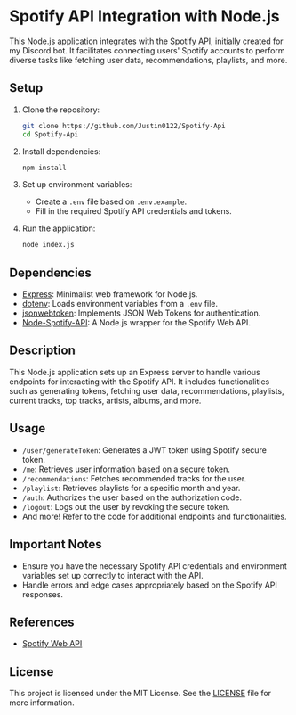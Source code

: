 # Spotify API Integration with Node.js

This Node.js application integrates with the Spotify API, initially created for my Discord bot. It facilitates connecting users' Spotify accounts to perform diverse tasks like fetching user data, recommendations, playlists, and more.

## Setup

1. Clone the repository:
   ```bash
   git clone https://github.com/Justin0122/Spotify-Api
   cd Spotify-Api
   ```

2. Install dependencies:
   ```bash
   npm install
   ```

3. Set up environment variables:
    - Create a `.env` file based on `.env.example`.
    - Fill in the required Spotify API credentials and tokens.

4. Run the application:
   ```bash
   node index.js
   ```

## Dependencies

- [Express](https://www.npmjs.com/package/express): Minimalist web framework for Node.js.
- [dotenv](https://www.npmjs.com/package/dotenv): Loads environment variables from a `.env` file.
- [jsonwebtoken](https://www.npmjs.com/package/jsonwebtoken): Implements JSON Web Tokens for authentication.
- [Node-Spotify-API](https://github.com/thelinmichael/spotify-web-api-node): A Node.js wrapper for the Spotify Web API.

## Description

This Node.js application sets up an Express server to handle various endpoints for interacting with the Spotify API. It includes functionalities such as generating tokens, fetching user data, recommendations, playlists, current tracks, top tracks, artists, albums, and more.

## Usage

- `/user/generateToken`: Generates a JWT token using Spotify secure token.
- `/me`: Retrieves user information based on a secure token.
- `/recommendations`: Fetches recommended tracks for the user.
- `/playlist`: Retrieves playlists for a specific month and year.
- `/auth`: Authorizes the user based on the authorization code.
- `/logout`: Logs out the user by revoking the secure token.
- And more! Refer to the code for additional endpoints and functionalities.

## Important Notes

- Ensure you have the necessary Spotify API credentials and environment variables set up correctly to interact with the API.
- Handle errors and edge cases appropriately based on the Spotify API responses.

## References

- [Spotify Web API](https://developer.spotify.com/documentation/web-api/)

## License

This project is licensed under the MIT License. See the [LICENSE](LICENSE) file for more information.
